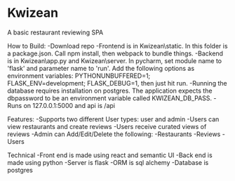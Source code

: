 # Kwizean
A basic restaurant reviewing SPA

How to Build:
  -Download repo
  -Frontend is in Kwizean\static. In this folder is a package.json. Call npm install, then webpack to bundle things.
  -Backend is in Kwizean\app.py and Kwizean\server. In pycharm, set module name to 'flask' and parameter name to 'run'. Add the following options as environment variables:
    PYTHONUNBUFFERED=1; FLASK_ENV=development; FLASK_DEBUG=1, then just hit run.
  -Running the database requires installation on postgres. The application expects the dbpassword to be an environment variable called KWIZEAN_DB_PASS.
  -Runs on 127.0.0.1:5000 and api is /api

Features:
  -Supports two different User types: user and admin
  -Users can view restaurants and create reviews
  -Users receive curated views of reviews
  -Admin can Add/Edit/Delete the following:
    -Restaurants
    -Reviews
    -Users
    
Technical 
  -Front end is made using react and semantic UI
  -Back end is made using python
  -Server is flask
  -ORM is sql alchemy
  -Database is postgres
  
